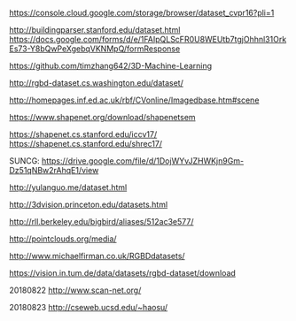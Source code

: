 https://console.cloud.google.com/storage/browser/dataset_cvpr16?pli=1

http://buildingparser.stanford.edu/dataset.html
https://docs.google.com/forms/d/e/1FAIpQLScFR0U8WEUtb7tgjOhhnl31OrkEs73-Y8bQwPeXgebqVKNMpQ/formResponse


https://github.com/timzhang642/3D-Machine-Learning


http://rgbd-dataset.cs.washington.edu/dataset/


http://homepages.inf.ed.ac.uk/rbf/CVonline/Imagedbase.htm#scene


https://www.shapenet.org/download/shapenetsem

https://shapenet.cs.stanford.edu/iccv17/
https://shapenet.cs.stanford.edu/shrec17/


SUNCG: https://drive.google.com/file/d/1DojWYvJZHWKjn9Gm-Dz51qNBw2rAhqE1/view

http://yulanguo.me/dataset.html


http://3dvision.princeton.edu/datasets.html

http://rll.berkeley.edu/bigbird/aliases/512ac3e577/

http://pointclouds.org/media/

http://www.michaelfirman.co.uk/RGBDdatasets/

https://vision.in.tum.de/data/datasets/rgbd-dataset/download

20180822 http://www.scan-net.org/

20180823 http://cseweb.ucsd.edu/~haosu/ 
